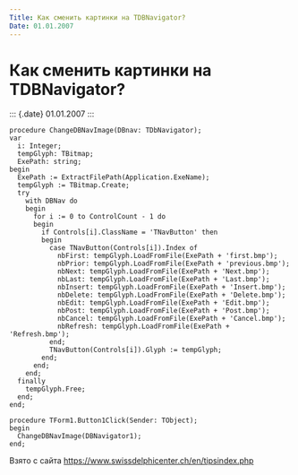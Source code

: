 ```yaml
---
Title: Как сменить картинки на TDBNavigator?
Date: 01.01.2007
---
```



Как сменить картинки на TDBNavigator?
=====================================

::: {.date}
01.01.2007
:::

    procedure ChangeDBNavImage(DBnav: TDbNavigator);
    var
      i: Integer;
      tempGlyph: TBitmap;
      ExePath: string;
    begin
      ExePath := ExtractFilePath(Application.ExeName);
      tempGlyph := TBitmap.Create;
      try
        with DBNav do
        begin
          for i := 0 to ControlCount - 1 do
          begin
            if Controls[i].ClassName = 'TNavButton' then
            begin
              case TNavButton(Controls[i]).Index of
                nbFirst: tempGlyph.LoadFromFile(ExePath + 'first.bmp');
                nbPrior: tempGlyph.LoadFromFile(ExePath + 'previous.bmp');
                nbNext: tempGlyph.LoadFromFile(ExePath + 'Next.bmp');
                nbLast: tempGlyph.LoadFromFile(ExePath + 'Last.bmp');
                nbInsert: tempGlyph.LoadFromFile(ExePath + 'Insert.bmp');
                nbDelete: tempGlyph.LoadFromFile(ExePath + 'Delete.bmp');
                nbEdit: tempGlyph.LoadFromFile(ExePath + 'Edit.bmp');
                nbPost: tempGlyph.LoadFromFile(ExePath + 'Post.bmp');
                nbCancel: tempGlyph.LoadFromFile(ExePath + 'Cancel.bmp');
                nbRefresh: tempGlyph.LoadFromFile(ExePath + 'Refresh.bmp');
              end;
              TNavButton(Controls[i]).Glyph := tempGlyph;
            end;
          end;
        end;
      finally
        tempGlyph.Free;
      end;
    end;
     
    procedure TForm1.Button1Click(Sender: TObject);
    begin
      ChangeDBNavImage(DBNavigator1);
    end;

Взято с сайта <https://www.swissdelphicenter.ch/en/tipsindex.php>

